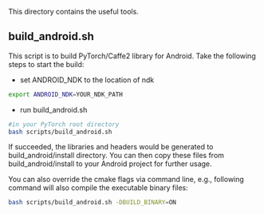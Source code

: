 This directory contains the useful tools.


## build_android.sh
This script is to build PyTorch/Caffe2 library for Android. Take the following steps to start the build:

- set ANDROID_NDK to the location of ndk

```bash
export ANDROID_NDK=YOUR_NDK_PATH
```

- run build_android.sh
```bash
#in your PyTorch root directory
bash scripts/build_android.sh
```
If succeeded, the libraries and headers would be generated to build_android/install directory. You can then copy these files from build_android/install to your Android project for further usage. 

You can also override the cmake flags via command line, e.g., following command will also compile the executable binary files:
```bash
bash scripts/build_android.sh -DBUILD_BINARY=ON
```
